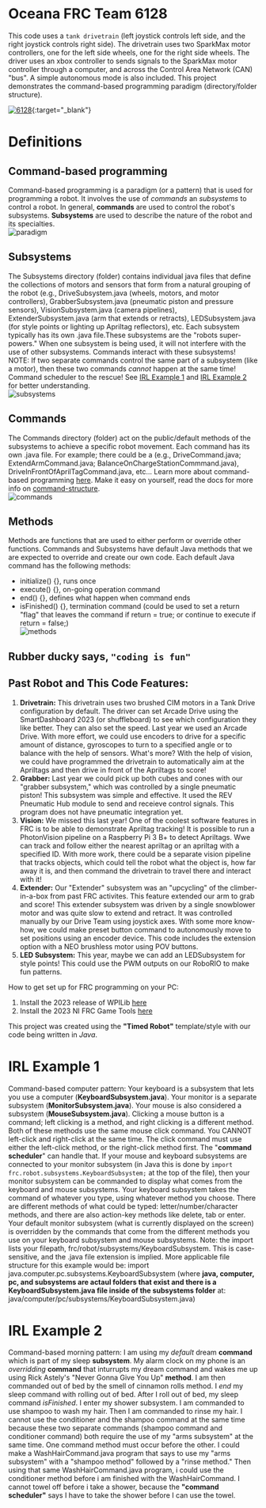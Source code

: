 # Oceana FRC Team 6128
This code uses a `tank drivetrain` (left joystick controls left side, and the right joystick controls right side). The drivetrain uses two SparkMax motor controllers, one for the left side wheels, one for the right side wheels. The driver uses an xbox controller to sends signals to the SparkMax motor controller through a computer, and across the Control Area Network (CAN) "bus". A simple autonomous mode is also included. This project demonstrates the command-based programming paradigm (directory/folder structure).

[![6128](images/6128.png)](https://www.youtube.com/watch?v=C77dCZUTUpo){:target="_blank"}

# Definitions

## Command-based programming
Command-based programming is a paradigm (or a pattern) that is used for programming a robot. It involves the use of *commands* an *subsystems* to control a robot. In general, **commands** are used to control the robot's subsystems. **Subsystems** are used to describe the nature of the robot and its specialties.  
![paradigm](images/paradigm.PNG)

## Subsystems
The Subsystems directory (folder) contains individual java files that define the collections of motors and sensors that form from a natural grouping of the robot (e.g., DriveSubsystem.java (wheels, motors, and motor controllers), GrabberSubsystem.java (pneumatic piston and pressure sensors), VisionSubsystem.java (camera pipelines), ExtenderSubsystem.java (arm that extends or retracts), LEDSubsystem.java (for style points or lighting up Apriltag reflectors), etc. Each subsystem typically has its own .java file.These subsystems are the "robots super-powers." When one subsystem is being used, it will not interfere with the use of other subsystems. Commands interact with these subsystems! NOTE: If two separate commands control the same part of a subsystem (like a motor), then these two commands *cannot* happen at the same time! Command scheduler to the rescue! See [IRL Example 1](#irl-example-1) and [IRL Example 2](#irl-example-2) for better understanding.  
![subsystems](images/subsystems.PNG)  

## Commands
The Commands directory (folder) act on the public/default methods of the subsystems to achieve a specific robot movement. Each command has its own .java file. For example; there could be a  (e.g., DriveCommand.java; ExtendArmCommand.java; BalanceOnChargeStationCommmand.java), DriveInFrontOfAprilTagCommand.java, etc... Learn more about command-based programming [here](https://docs.wpilib.org/en/stable/docs/software/commandbased/index.html). Make it easy on yourself, read the docs for more info on [command-structure](https://docs.wpilib.org/en/stable/docs/software/commandbased/commands.html).  
![commands](images/commands.PNG)  

## Methods
Methods are functions that are used to either perform or override other functions. Commands and Subsystems have default Java methods that we are expected to override and create our own code. Each default Java command has the following methods:
- initialize() {}, runs once
- execute() {}, on-going operation command
- end() {}, defines what happen when command ends
- isFinished() {}, termination command (could be used to set a return "flag" that leaves the command if return = true; or continue to execute if return = false;)  
![methods](images/methods.PNG)  

## Rubber ducky says, `"coding is fun"`

## Past Robot and This Code Features:
1. **Drivetrain:** This drivetrain uses two brushed CIM motors in a Tank Drive configuration by default. The driver can set Arcade Drive using the SmartDashboard 2023 (or shuffleboard) to see which configuration they like better. They can also set the speed. Last year we used an Arcade Drive. With more effort, we could use encoders to drive for a specific amount of distance, gyroscopes to turn to a specified angle or to balance with the help of sensors. What's more? With the help of vision, we could have programmed the drivetrain to automatically aim at the Apriltags and then drive in front of the Apriltags to score!
2. **Grabber:** Last year we could pick up both cubes and cones with our "grabber subsystem," which was controlled by a single pneumatic piston! This subsystem was simple and effective. It used the REV Pneumatic Hub module to send and receieve control signals. This program does not have pneumatic integration yet.
3. **Vision:** We missed this last year! One of the coolest software features in FRC is to be able to demonstrate Apriltag tracking! It is possible to run a PhotonVision pipeline on a Raspberry Pi 3 B+ to detect Apriltags. Wwe can track and follow either the nearest apriltag or an apriltag with a specified ID. With more work, there could be a separate vision pipeline that tracks objects, which could tell the robot what the object is, how far away it is, and then command the drivetrain to travel there and interact with it!
4. **Extender:** Our "Extender" subsystem was an "upcycling" of the climber-in-a-box from past FRC activites. This feature extended our arm to grab and score! This extender subsystem was driven by a single snowblower motor and was quite slow to extend and retract. It was controlled manually by our Drive Team using joystick axes. With some more know-how, we could make preset button command to autonomously move to set positions using an encoder device. This code includes the extension option with a NEO brushless motor using POV buttons.
5. **LED Subsystem:** This year, maybe we can add an LEDSubsystem for style points! This could use the PWM outputs on our RoboRIO to make fun patterns.

How to get set up for FRC programming on your PC:
1) Install the 2023 release of WPILib [here](https://github.com/wpilibsuite/allwpilib/releases)
2) Install the 2023 NI FRC Game Tools [here](https://www.ni.com/en-us/support/downloads/drivers/download.frc-game-tools.html#473762)

This project was created using the **"Timed Robot"** template/style with our code being written in *Java*.

# IRL Example 1
Command-based computer pattern: Your keyboard is a subsystem that lets you use a computer (**KeyboardSubsystem.java**). Your monitor is a separate subsystem (**MonitorSubsystem.java**). Your mouse is also considered a subsystem (**MouseSubsystem.java**). Clicking a mouse button is a command; left clicking is a method, and right clicking is a different method. Both of these methods use the same mouse click command. You CANNOT left-click and right-click at the same time. The click command must use either the left-click method, or the right-click method first. The "**command scheduler**" can handle that. If your mouse and keyboard subsystems are connected to your monitor subsystem (in Java this is done by `import frc.robot.subsystems.KeyboardSubsystem;` at the top of the file), then your monitor subsystem can be commanded to display what comes from the keyboard and mouse subsystems. Your keyboard subsystem takes the command of whatever you type, using whatever method you choose. There are different methods of what could be typed: letter/number/character methods, and there are also action-key methods like delete, tab or enter. Your default monitor subsystem (what is currently displayed on the screen) is overridden by the commands that come from the different methods you use on your keyboard subsystem and mouse subsystems. Note: the import lists your filepath, frc/robot/subsystems/KeyboardSubsystem. This is case-sensitive, and the .java file extension is implied. More applicable file structure for this example would be: import java.computer.pc.subsystems.KeyboardSubsystem (where **java, computer, pc, and subsystems are actaul folders that exist and there is a KeyboardSubsystem.java file inside of the subsystems folder** at: java/computer/pc/subsystems/KeyboardSubsystem.java)

# IRL Example 2
Command-based morning pattern: I am using my *default* dream **command** which is part of my sleep **subsystem**. My alarm clock on my phone is an *overridding* **command** that  inturrupts my dream command and wakes me up using Rick Astely's "Never Gonna Give You Up" **method**. I am then commanded out of bed by the smell of cinnamon rolls method. I *end* my sleep command with rolling out of bed. After I roll out of bed, my sleep command *isFinished*. I enter my shower subsystem. I am commanded to use shampoo to wash my hair. Then I am commanded to rinse my hair. I cannot use the conditioner and the shampoo command at the same time because these two separate commands (shampoo command and conditioner command) both require the use of my "arms subsystem" at the same time. One command method must occur before the other. I could make a WashHairCommand.java program that says to use my "arms subsystem" with a "shampoo method" followed by a "rinse method." Then using that same WashHairCommand.java program, i could use the conditioner method before i am finished with the WashHairCommand. I cannot towel off before i take a shower, because the **"command scheduler"** says I have to take the shower before I can use the towel.
